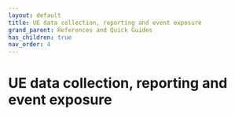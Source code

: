 ```yaml
---
layout: default
title: UE data collection, reporting and event exposure
grand_parent: References and Quick Guides
has_children: true
nav_order: 4
---
```


# UE data collection, reporting and event exposure
